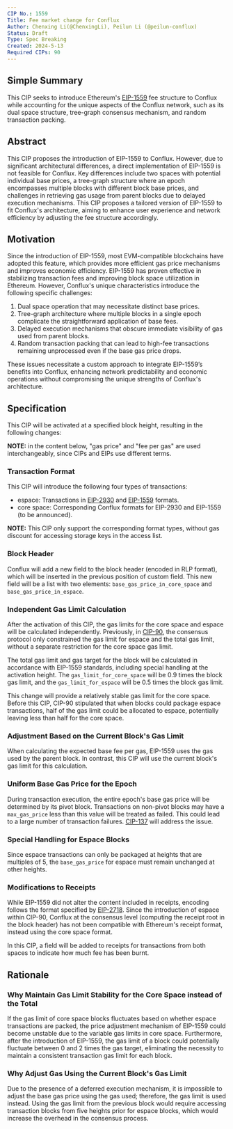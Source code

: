 ```yaml
---
CIP No.: 1559
Title: Fee market change for Conflux
Author: Chenxing Li(@ChenxingLi), Peilun Li (@peilun-conflux)
Status: Draft
Type: Spec Breaking
Created: 2024-5-13
Required CIPs: 90
---
```


## Simple Summary
This CIP seeks to introduce Ethereum's [EIP-1559](https://eips.ethereum.org/EIPS/eip-1559) fee structure to Conflux while accounting for the unique aspects of the Conflux network, such as its dual space structure, tree-graph consensus mechanism, and random transaction packing.

## Abstract

This CIP proposes the introduction of EIP-1559 to Conflux. However, due to significant architectural differences, a direct implementation of EIP-1559 is not feasible for Conflux. Key differences include two spaces with potential individual base prices, a tree-graph structure where an epoch encompasses multiple blocks with different block base prices, and challenges in retrieving gas usage from parent blocks due to delayed execution mechanisms. This CIP proposes a tailored version of EIP-1559 to fit Conflux's architecture, aiming to enhance user experience and network efficiency by adjusting the fee structure accordingly.

## Motivation
Since the introduction of EIP-1559, most EVM-compatible blockchains have adopted this feature, which provides more efficient gas price mechanisms and improves economic efficiency. EIP-1559 has proven effective in stabilizing transaction fees and improving block space utilization in Ethereum. However, Conflux's unique characteristics introduce the following specific challenges:
1. Dual space operation that may necessitate distinct base prices.
2. Tree-graph architecture where multiple blocks in a single epoch complicate the straightforward application of base fees.
3. Delayed execution mechanisms that obscure immediate visibility of gas used from parent blocks.
4. Random transaction packing that can lead to high-fee transactions remaining unprocessed even if the base gas price drops.

These issues necessitate a custom approach to integrate EIP-1559’s benefits into Conflux, enhancing network predictability and economic operations without compromising the unique strengths of Conflux's architecture.

## Specification

This CIP will be activated at a specified block height, resulting in the following changes:

**NOTE:** in the content below, "gas price" and "fee per gas" are used interchangeably, since CIPs and EIPs use different terms. 

### Transaction Format

This CIP will introduce the following four types of transactions:
- espace: Transactions in [EIP-2930](https://eips.ethereum.org/EIPS/eip-2930) and [EIP-1559](https://eips.ethereum.org/EIPS/eip-1559) formats.
- core space: Corresponding Conflux formats for EIP-2930 and EIP-1559 (to be announced).

**NOTE:** This CIP only support the corresponding format types, without gas discount for accessing storage keys in the access list.

### Block Header

Conflux will add a new field to the block header (encoded in RLP format), which will be inserted in the previous position of custom field. This new field will be a list with two elements: `base_gas_price_in_core_space` and `base_gas_price_in_espace`.

### Independent Gas Limit Calculation

After the activation of this CIP, the gas limits for the core space and espace will be calculated independently. Previously, in [CIP-90](cip-90.md), the consensus protocol only constrained the gas limit for espace and the total gas limit, without a separate restriction for the core space gas limit.

The total gas limit and gas target for the block will be calculated in accordance with EIP-1559 standards, including special handling at the activation height. The `gas_limit_for_core_space` will be 0.9 times the block gas limit, and the `gas_limit_for_espace` will be 0.5 times the block gas limit.

This change will provide a relatively stable gas limit for the core space. Before this CIP, CIP-90 stipulated that when blocks could package espace transactions, half of the gas limit could be allocated to espace, potentially leaving less than half for the core space.

### Adjustment Based on the Current Block's Gas Limit

When calculating the expected base fee per gas, EIP-1559 uses the gas used by the parent block. In contrast, this CIP will use the current block's gas limit for this calculation.

### Uniform Base Gas Price for the Epoch

During transaction execution, the entire epoch's base gas price will be determined by its pivot block. Transactions on non-pivot blocks may have a `max_gas_price` less than this value will be treated as failed. This could lead to a large number of transaction failures. [CIP-137](cip-137.md) will address the issue.

### Special Handling for Espace Blocks

Since espace transactions can only be packaged at heights that are multiples of 5, the `base_gas_price` for espace must remain unchanged at other heights.

### Modifications to Receipts

While EIP-1559 did not alter the content included in receipts, encoding follows the format specified by [EIP-2718](https://eips.ethereum.org/EIPS/eip-2718). Since the introduction of espace within CIP-90, Conflux at the consensus level (computing the receipt root in the block header) has not been compatible with Ethereum's receipt format, instead using the core space format.

In this CIP, a field will be added to receipts for transactions from both spaces to indicate how much fee has been burnt.

## Rationale

### Why Maintain Gas Limit Stability for the Core Space instead of the Total

If the gas limit of core space blocks fluctuates based on whether espace transactions are packed, the price adjustment mechanism of EIP-1559 could become unstable due to the variable gas limits in core space. Furthermore, after the introduction of EIP-1559, the gas limit of a block could potentially fluctuate between 0 and 2 times the gas target, eliminating the necessity to maintain a consistent transaction gas limit for each block.

### Why Adjust Gas Using the Current Block's Gas Limit

Due to the presence of a deferred execution mechanism, it is impossible to adjust the base gas price using the gas used; therefore, the gas limit is used instead. Using the gas limit from the previous block would require accessing transaction blocks from five heights prior for espace blocks, which would increase the overhead in the consensus process.